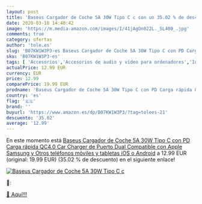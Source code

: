 ```yaml
---
layout: post
title: 'Baseus Cargador de Coche 5A 30W Tipo C c con un 35.02 % de descuento'
date: 2020-03-18 14:40:42
image: 'https://m.media-amazon.com/images/I/41jAgOn022L._SL400_.jpg'
comments: true
category: ofertas
author: 'tole.es'
slug: 'B07KW1W3P3-es Baseus Cargador de Coche 5A 30W Tipo C con PD Carga rápida...'
sku: 'B07KW1W3P3-es'
tags: [ 'Accesorios','Accesorios de audio y vídeo para ordenadores','Informática','Webcams y telefonía VoIP','android', ]
actualPrice: 12.99 EUR
currency: EUR
price: 12.99
comparePrice: 19.99 EUR
prodname: 'Baseus Cargador de Coche 5A 30W Tipo C con PD Carga rápida QC4.0 Car Charger de Puerto Dual Compatible con Apple  Samsung y Otros teléfonos móviles y tabletas iOS o Android'
country: 'es'
flag: '🇪🇸'
brand: ''
buyurl: 'https://www.amazon.es/dp/B07KW1W3P3/?tag=tolees-21'
descuento: '35.02'
average: '12.99'
---
```


En este momento está [Baseus Cargador de Coche 5A 30W Tipo C con PD Carga rápida QC4.0 Car Charger de Puerto Dual Compatible con Apple  Samsung y Otros teléfonos móviles y tabletas iOS o Android](https://www.amazon.es/dp/B07KW1W3P3/?tag=tolees-21) a 12.99 EUR (original: 19.99 EUR) (35.02 %  de descuento) en el siguiente enlace!

[![Baseus Cargador de Coche 5A 30W Tipo C c](https://m.media-amazon.com/images/I/41jAgOn022L._SL400_.jpg)](https://www.amazon.es/dp/B07KW1W3P3/?tag=tolees-21)

🔎:


[🛒 Aquí!!!](https://www.amazon.es/dp/B07KW1W3P3/?tag=tolees-21)
